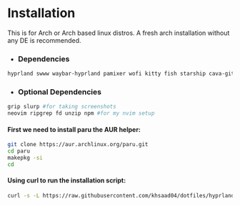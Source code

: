 # Installation 

This is for Arch or Arch based linux distros. A fresh arch installation without any DE is recommended.

- ### Dependencies
```sh
hyprland swww waybar-hyprland pamixer wofi kitty fish starship cava-git neofetch dunst libnotify ttf-firacode-nerd catppuccin-gtk-theme-mocha papirus-icon-theme
```

- ### Optional Dependencies
```sh
grip slurp #for taking screenshots
neovim ripgrep fd unzip npm #for my nvim setup
```

#### First we need to install paru the AUR helper:
```sh
git clone https://aur.archlinux.org/paru.git
cd paru
makepkg -si
cd
```

#### Using curl to run the installation script:
```sh
curl -s -L https://raw.githubusercontent.com/khsaad04/dotfiles/hyprland/install.sh | bash
```
